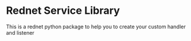 # Rednet Service Library

This is a rednet python package to help you to create your custom handler and listener
